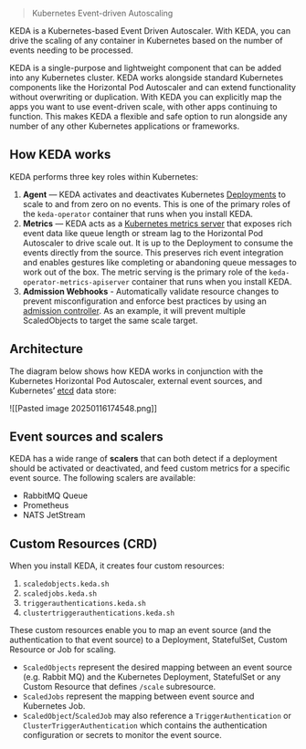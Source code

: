 > Kubernetes Event-driven Autoscaling

KEDA is a Kubernetes-based Event Driven Autoscaler. With KEDA, you can drive the scaling of any container in Kubernetes based on the number of events needing to be processed.

KEDA is a single-purpose and lightweight component that can be added into any Kubernetes cluster. KEDA works alongside standard Kubernetes components like the Horizontal Pod Autoscaler and can extend functionality without overwriting or duplication. With KEDA you can explicitly map the apps you want to use event-driven scale, with other apps continuing to function. This makes KEDA a flexible and safe option to run alongside any number of any other Kubernetes applications or frameworks.

## How KEDA works

KEDA performs three key roles within Kubernetes:

1. **Agent** — KEDA activates and deactivates Kubernetes [Deployments](https://kubernetes.io/docs/concepts/workloads/controllers/deployment) to scale to and from zero on no events. This is one of the primary roles of the `keda-operator` container that runs when you install KEDA.
2. **Metrics** — KEDA acts as a [Kubernetes metrics server](https://kubernetes.io/docs/tasks/run-application/horizontal-pod-autoscale/#support-for-custom-metrics) that exposes rich event data like queue length or stream lag to the Horizontal Pod Autoscaler to drive scale out. It is up to the Deployment to consume the events directly from the source. This preserves rich event integration and enables gestures like completing or abandoning queue messages to work out of the box. The metric serving is the primary role of the `keda-operator-metrics-apiserver` container that runs when you install KEDA.
3. **Admission Webhooks** - Automatically validate resource changes to prevent misconfiguration and enforce best practices by using an [admission controller](https://kubernetes.io/docs/reference/access-authn-authz/admission-controllers/). As an example, it will prevent multiple ScaledObjects to target the same scale target.

## Architecture

The diagram below shows how KEDA works in conjunction with the Kubernetes Horizontal Pod Autoscaler, external event sources, and Kubernetes’ [etcd](https://etcd.io) data store:

![[Pasted image 20250116174548.png]]

## Event sources and scalers

KEDA has a wide range of **scalers** that can both detect if a deployment should be activated or deactivated, and feed custom metrics for a specific event source. The following scalers are available:

-   RabbitMQ Queue
- Prometheus
- NATS JetStream

## Custom Resources (CRD)

When you install KEDA, it creates four custom resources:

1. `scaledobjects.keda.sh`
2. `scaledjobs.keda.sh`
3. `triggerauthentications.keda.sh`
4. `clustertriggerauthentications.keda.sh`

These custom resources enable you to map an event source (and the authentication to that event source) to a Deployment, StatefulSet, Custom Resource or Job for scaling.

-   `ScaledObjects` represent the desired mapping between an event source (e.g. Rabbit MQ) and the Kubernetes Deployment, StatefulSet or any Custom Resource that defines `/scale` subresource.
-   `ScaledJobs` represent the mapping between event source and Kubernetes Job.
-   `ScaledObject`/`ScaledJob` may also reference a `TriggerAuthentication` or `ClusterTriggerAuthentication` which contains the authentication configuration or secrets to monitor the event source.
